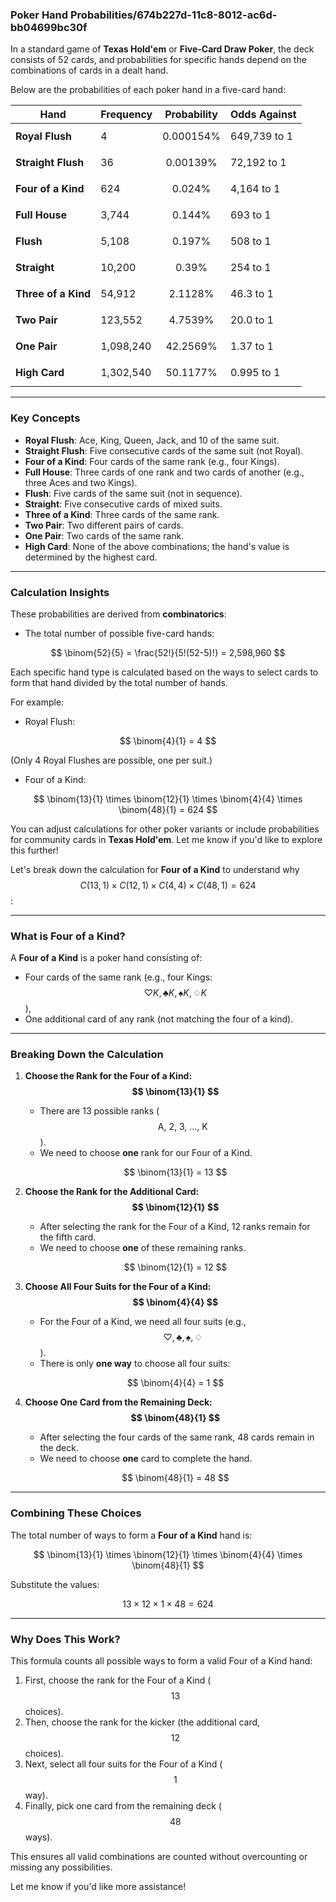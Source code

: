 ### Poker Hand Probabilities/674b227d-11c8-8012-ac6d-bb04699bc30f

In a standard game of **Texas Hold'em** or **Five-Card Draw Poker**, the deck consists of 52 cards, and probabilities for specific hands depend on the combinations of cards in a dealt hand.

Below are the probabilities of each poker hand in a five-card hand:

| **Hand**           | **Frequency** | **Probability**      | **Odds Against**   |
|---------------------|---------------|-----------------------|--------------------|
| **Royal Flush**     | 4             | $$0.000154\%$$      | 649,739 to 1       |
| **Straight Flush**  | 36            | $$0.00139\%$$       | 72,192 to 1        |
| **Four of a Kind**  | 624           | $$0.024\%$$         | 4,164 to 1         |
| **Full House**      | 3,744         | $$0.144\%$$         | 693 to 1           |
| **Flush**           | 5,108         | $$0.197\%$$         | 508 to 1           |
| **Straight**        | 10,200        | $$0.39\%$$          | 254 to 1           |
| **Three of a Kind** | 54,912        | $$2.1128\%$$        | 46.3 to 1          |
| **Two Pair**        | 123,552       | $$4.7539\%$$        | 20.0 to 1          |
| **One Pair**        | 1,098,240     | $$42.2569\%$$       | 1.37 to 1          |
| **High Card**       | 1,302,540     | $$50.1177\%$$       | 0.995 to 1         |

---

### Key Concepts

- **Royal Flush**: Ace, King, Queen, Jack, and 10 of the same suit.
- **Straight Flush**: Five consecutive cards of the same suit (not Royal).
- **Four of a Kind**: Four cards of the same rank (e.g., four Kings).
- **Full House**: Three cards of one rank and two cards of another (e.g., three Aces and two Kings).
- **Flush**: Five cards of the same suit (not in sequence).
- **Straight**: Five consecutive cards of mixed suits.
- **Three of a Kind**: Three cards of the same rank.
- **Two Pair**: Two different pairs of cards.
- **One Pair**: Two cards of the same rank.
- **High Card**: None of the above combinations; the hand's value is determined by the highest card.

---

### Calculation Insights

These probabilities are derived from **combinatorics**:

- The total number of possible five-card hands:
  
$$
\binom{52}{5} = \frac{52!}{5!(52-5)!} = 2,598,960
$$

Each specific hand type is calculated based on the ways to select cards to form that hand divided by the total number of hands.

For example:

- Royal Flush:

$$
\binom{4}{1} = 4
$$

(Only 4 Royal Flushes are possible, one per suit.)

- Four of a Kind:

$$
\binom{13}{1} \times \binom{12}{1} \times \binom{4}{4} \times \binom{48}{1} = 624
$$

You can adjust calculations for other poker variants or include probabilities for community cards in **Texas Hold'em**. Let me know if you'd like to explore this further!

Let's break down the calculation for **Four of a Kind** to understand why $$ C(13, 1) \times C(12, 1) \times C(4, 4) \times C(48, 1) = 624 $$:

---

### **What is Four of a Kind?**

A **Four of a Kind** is a poker hand consisting of:

- Four cards of the same rank (e.g., four Kings: $$ \heartsuit K, \clubsuit K, \spadesuit K, \diamondsuit K $$),
- One additional card of any rank (not matching the four of a kind).

---

### **Breaking Down the Calculation**

1. **Choose the Rank for the Four of a Kind: $$ \binom{13}{1} $$**
   - There are 13 possible ranks ($$ \text{A, 2, 3, ..., K} $$).
   - We need to choose **one** rank for our Four of a Kind.

   $$
   \binom{13}{1} = 13
   $$

2. **Choose the Rank for the Additional Card: $$ \binom{12}{1} $$**
   - After selecting the rank for the Four of a Kind, 12 ranks remain for the fifth card.
   - We need to choose **one** of these remaining ranks.

   $$
   \binom{12}{1} = 12
   $$

3. **Choose All Four Suits for the Four of a Kind: $$ \binom{4}{4} $$**
   - For the Four of a Kind, we need all four suits (e.g., $$ \heartsuit, \clubsuit, \spadesuit, \diamondsuit $$).
   - There is only **one way** to choose all four suits:

   $$
   \binom{4}{4} = 1
   $$

4. **Choose One Card from the Remaining Deck: $$ \binom{48}{1} $$**
   - After selecting the four cards of the same rank, 48 cards remain in the deck.
   - We need to choose **one** card to complete the hand.

   $$
   \binom{48}{1} = 48
   $$

---

### **Combining These Choices**

The total number of ways to form a **Four of a Kind** hand is:

$$
\binom{13}{1} \times \binom{12}{1} \times \binom{4}{4} \times \binom{48}{1}
$$

Substitute the values:

$$
13 \times 12 \times 1 \times 48 = 624
$$

---

### **Why Does This Work?**

This formula counts all possible ways to form a valid Four of a Kind hand:

1. First, choose the rank for the Four of a Kind ($$ 13 $$ choices).
2. Then, choose the rank for the kicker (the additional card, $$ 12 $$ choices).
3. Next, select all four suits for the Four of a Kind ($$ 1 $$ way).
4. Finally, pick one card from the remaining deck ($$ 48 $$ ways).

This ensures all valid combinations are counted without overcounting or missing any possibilities. 

Let me know if you'd like more assistance!
